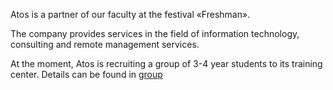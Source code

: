 Atos is a partner of our faculty at the festival «Freshman».

The company provides services in the field of information technology, consulting and remote management services.

At the moment, Atos is recruiting a group of 3-4 year students to its training center. Details can be found in [group](https://vk.cc/8EEQQ4)